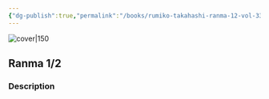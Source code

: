 ```yaml
---
{"dg-publish":true,"permalink":"/books/rumiko-takahashi-ranma-12-vol-33/","title":"\"Ranma 1/2\"","tags":["manga","Fantasy"]}
---
```




![cover|150](http://books.google.com/books/content?id=GRknAAAACAAJ&printsec=frontcover&img=1&zoom=1&source=gbs_api)

## Ranma 1/2

### Description


```